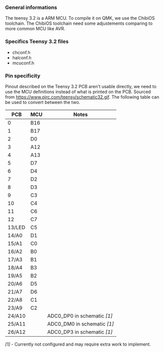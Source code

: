 ### General informations

The teensy 3.2 is a ARM MCU. To compile it on QMK, we use the ChibiOS toolchain.
The ChibiOS toolchain need some adjustements comparing to more common MCU like AVR.

### Specifics Teensy 3.2 files

* chconf.h
* halconf.h
* mcuconf.h

### Pin specificity

Pinout described on the Teensy 3.2 PCB aren't usable directly, we need to use the MCU definitions instead of what is printed on the PCB. Sourced from <https://www.pjrc.com/teensy/schematic32.gif>. The following table can be used to convert between the two.

|  PCB   | MCU | Notes                       |
|------- |-----|-----------------------------|
| 0      | B16 |                             |
| 1      | B17 |                             |
| 2      | D0  |                             |
| 3      | A12 |                             |
| 4      | A13 |                             |
| 5      | D7  |                             |
| 6      | D4  |                             |
| 7      | D2  |                             |
| 8      | D3  |                             |
| 9      | C3  |                             |
| 10     | C4  |                             |
| 11     | C6  |                             |
| 12     | C7  |                             |
| 13/LED | C5  |                             |
| 14/A0  | D1  |                             |
| 15/A1  | C0  |                             |
| 16/A2  | B0  |                             |
| 17/A3  | B1  |                             |
| 18/A4  | B3  |                             |
| 19/A5  | B2  |                             |
| 20/A6  | D5  |                             |
| 21/A7  | D6  |                             |
| 22/A8  | C1  |                             |
| 23/A9  | C2  |                             |
| 24/A10 |     | ADC0_DP0 in schematic *[1]* |
| 25/A11 |     | ADC0_DM0 in schematic *[1]* |
| 26/A12 |     | ADC0_DP3 in schematic *[1]* |

*[1]* - Currently not configured and may require extra work to implement.
